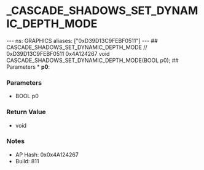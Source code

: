 # _CASCADE_SHADOWS_SET_DYNAMIC_DEPTH_MODE

--- ns: GRAPHICS aliases: ["0xD39D13C9FEBF0511"] --- ## CASCADE_SHADOWS_SET_DYNAMIC_DEPTH_MODE  // 0xD39D13C9FEBF0511 0x4A124267 void CASCADE_SHADOWS_SET_DYNAMIC_DEPTH_MODE(BOOL p0);  ## Parameters * **p0**:

### Parameters
* BOOL p0

### Return Value
* void

### Notes
* AP Hash: 0x0x4A124267
* Build: 811

